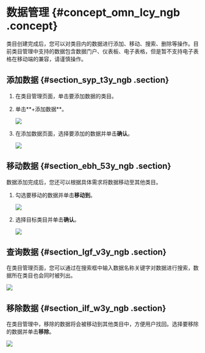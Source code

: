 # 数据管理 {#concept_omn_lcy_ngb .concept}

类目创建完成后，您可以对类目内的数据进行添加、移动、搜索、删除等操作。目前类目管理中支持的数据包含数据门户、仪表板、电子表格，但是暂不支持电子表格在移动端的兼容，请谨慎操作。

## 添加数据 {#section_syp_t3y_ngb .section}

1.  在类目管理页面，单击要添加数据的类目。
2.  单击**+添加数据**。

    ![](http://static-aliyun-doc.oss-cn-hangzhou.aliyuncs.com/assets/img/117414/155192500437932_zh-CN.png)

3.  在添加数据页面，选择要添加的数据并单击**确认**。

    ![](http://static-aliyun-doc.oss-cn-hangzhou.aliyuncs.com/assets/img/117414/155192500437933_zh-CN.png)


## 移动数据 {#section_ebh_53y_ngb .section}

数据添加完成后，您还可以根据具体需求将数据移动至其他类目。

1.  勾选要移动的数据并单击**移动到**。

    ![](http://static-aliyun-doc.oss-cn-hangzhou.aliyuncs.com/assets/img/117414/155192500437936_zh-CN.png)

2.  选择目标类目并单击**确认**。

    ![](http://static-aliyun-doc.oss-cn-hangzhou.aliyuncs.com/assets/img/117414/155192500437939_zh-CN.png)


## 查询数据 {#section_lgf_v3y_ngb .section}

在类目管理页面，您可以通过在搜索框中输入数据名称关键字对数据进行搜索，数据所在类目也会同时被列出。

![](http://static-aliyun-doc.oss-cn-hangzhou.aliyuncs.com/assets/img/117414/155192500437944_zh-CN.png)

## 移除数据 {#section_ilf_w3y_ngb .section}

在类目管理中，移除的数据将会被移动到其他类目中，方便用户找回。选择要移除的数据并单击**移除**。

![](http://static-aliyun-doc.oss-cn-hangzhou.aliyuncs.com/assets/img/117414/155192500437947_zh-CN.png)

